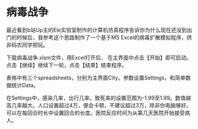 # 病毒战争
最近看到b站Up主的Ele实验室制作的计算机仿真程序告诉你为什么现在还没到出门的时候后，我参考这个思路制作了一个基于MS Excel的病毒扩散模拟程序，供非码农同学把玩。

下载病毒战争.xlsm文件，用Excel打开后， 在主界面中点击【开始】即可启动。点击【继续】继续下一轮，点击【结束】结束程序。

表格中有三个spreadsheets，分别为主界面City。参数设置Settings，和简单数据统计Data。

在Settings中，感染几率，出行几率，致死率的设置范围为-1.99至1.99。数值越高几率越大。人口设置超过4万，便会卡顿，不建议超过3万，除非你电脑够好。可以在每回合时长中设置回合的长度。医院反应时间为从第几天医院开始接受病人。

